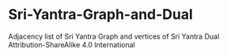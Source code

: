 # Sri-Yantra-Graph-and-Dual
Adjacency list of Sri Yantra Graph and vertices of Sri Yantra Dual
Attribution-ShareAlike 4.0 International
